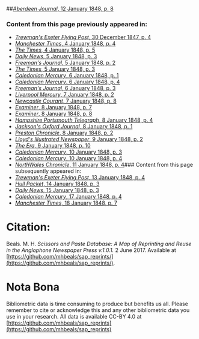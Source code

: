 ##[*Aberdeen Journal*, 12 January 1848, p. 8](https://mhbeals.github.io/sap_html/Aberdeen-Journal/Aberdeen-Journal-12-January-1848-p-8)

### Content from this page previously appeared in:
+ [*Trewman's Exeter Flying Post*, 30 December 1847, p. 4](https://mhbeals.github.io/sap_html/Trewman's-Exeter-Flying-Post/Trewman's-Exeter-Flying-Post-30-December-1847-p-4)
+ [*Manchester Times*, 4 January 1848, p. 4](https://mhbeals.github.io/sap_html/Manchester-Times/Manchester-Times-4-January-1848-p-4)
+ [*The Times*, 4 January 1848, p. 5](https://mhbeals.github.io/sap_html/The-Times/The-Times-4-January-1848-p-5)
+ [*Daily News*, 5 January 1848, p. 3](https://mhbeals.github.io/sap_html/Daily-News/Daily-News-5-January-1848-p-3)
+ [*Freeman's Journal*, 5 January 1848, p. 2](https://mhbeals.github.io/sap_html/Freeman's-Journal/Freeman's-Journal-5-January-1848-p-2)
+ [*The Times*, 5 January 1848, p. 3](https://mhbeals.github.io/sap_html/The-Times/The-Times-5-January-1848-p-3)
+ [*Caledonian Mercury*, 6 January 1848, p. 1](https://mhbeals.github.io/sap_html/Caledonian-Mercury/Caledonian-Mercury-6-January-1848-p-1)
+ [*Caledonian Mercury*, 6 January 1848, p. 4](https://mhbeals.github.io/sap_html/Caledonian-Mercury/Caledonian-Mercury-6-January-1848-p-4)
+ [*Freeman's Journal*, 6 January 1848, p. 3](https://mhbeals.github.io/sap_html/Freeman's-Journal/Freeman's-Journal-6-January-1848-p-3)
+ [*Liverpool Mercury*, 7 January 1848, p. 2](https://mhbeals.github.io/sap_html/Liverpool-Mercury/Liverpool-Mercury-7-January-1848-p-2)
+ [*Newcastle Courant*, 7 January 1848, p. 8](https://mhbeals.github.io/sap_html/Newcastle-Courant/Newcastle-Courant-7-January-1848-p-8)
+ [*Examiner*, 8 January 1848, p. 7](https://mhbeals.github.io/sap_html/Examiner/Examiner-8-January-1848-p-7)
+ [*Examiner*, 8 January 1848, p. 8](https://mhbeals.github.io/sap_html/Examiner/Examiner-8-January-1848-p-8)
+ [*Hampshire Portsmouth Telegraph*, 8 January 1848, p. 4](https://mhbeals.github.io/sap_html/Hampshire-Portsmouth-Telegraph/Hampshire-Portsmouth-Telegraph-8-January-1848-p-4)
+ [*Jackson's Oxford Journal*, 8 January 1848, p. 1](https://mhbeals.github.io/sap_html/Jackson's-Oxford-Journal/Jackson's-Oxford-Journal-8-January-1848-p-1)
+ [*Preston Chronicle*, 8 January 1848, p. 2](https://mhbeals.github.io/sap_html/Preston-Chronicle/Preston-Chronicle-8-January-1848-p-2)
+ [*Lloyd's Illustrated Newspaper*, 9 January 1848, p. 2](https://mhbeals.github.io/sap_html/Lloyd's-Illustrated-Newspaper/Lloyd's-Illustrated-Newspaper-9-January-1848-p-2)
+ [*The Era*, 9 January 1848, p. 10](https://mhbeals.github.io/sap_html/The-Era/The-Era-9-January-1848-p-10)
+ [*Caledonian Mercury*, 10 January 1848, p. 3](https://mhbeals.github.io/sap_html/Caledonian-Mercury/Caledonian-Mercury-10-January-1848-p-3)
+ [*Caledonian Mercury*, 10 January 1848, p. 4](https://mhbeals.github.io/sap_html/Caledonian-Mercury/Caledonian-Mercury-10-January-1848-p-4)
+ [*NorthWales Chronicle*, 11 January 1848, p. 4](https://mhbeals.github.io/sap_html/NorthWales-Chronicle/NorthWales-Chronicle-11-January-1848-p-4)### Content from this page subsequently appeared in:
+ [*Trewman's Exeter Flying Post*, 13 January 1848, p. 4](https://mhbeals.github.io/sap_html/Trewman's-Exeter-Flying-Post/Trewman's-Exeter-Flying-Post-13-January-1848-p-4)
+ [*Hull Packet*, 14 January 1848, p. 3](https://mhbeals.github.io/sap_html/Hull-Packet/Hull-Packet-14-January-1848-p-3)
+ [*Daily News*, 15 January 1848, p. 3](https://mhbeals.github.io/sap_html/Daily-News/Daily-News-15-January-1848-p-3)
+ [*Caledonian Mercury*, 17 January 1848, p. 4](https://mhbeals.github.io/sap_html/Caledonian-Mercury/Caledonian-Mercury-17-January-1848-p-4)
+ [*Manchester Times*, 18 January 1848, p. 7](https://mhbeals.github.io/sap_html/Manchester-Times/Manchester-Times-18-January-1848-p-7)
                    
# Citation: 

Beals. M. H. *Scissors and Paste Database: A Map of Reprinting and Reuse in the Anglophone Newspaper Press v.1.0.1.* 2 June 2017. Available at [https://github.com/mhbeals/sap_reprints/](https://github.com/mhbeals/sap_reprints/). 
                    
# Nota Bona

Bibliometric data is time consuming to produce but benefits us all. Please remember to cite or acknowledge this and any other bibliometric data you use in your research. All data is available CC-BY 4.0 at [https://github.com/mhbeals/sap_reprints](https://github.com/mhbeals/sap_reprints)